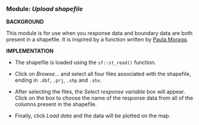 ### **Module:** ***Upload shapefile***

**BACKGROUND**

This module is for use when you response data and boundary data are both present in a shapefile. 
It is inspired by a function written by <a href="https://www.paulamoraga.com/book-geospatial/sec-shinyexample.html#uploading-data" target ="_blank">Paula Moraga</a>.

**IMPLEMENTATION**

- The shapefile is loaded using the `sf::st_read()` function.

- Click on *Browse...* and select all four files associated with the shapefile, ending in `.dbf`, `.prj`, `.shp` and `.shx`. 

- After selecting the files, the *Select response variable* box will appear. Click on the box to choose the name of the response data from all of the columns present in the shapefile.

- Finally, click *Load data* and the data will be plotted on the map.
